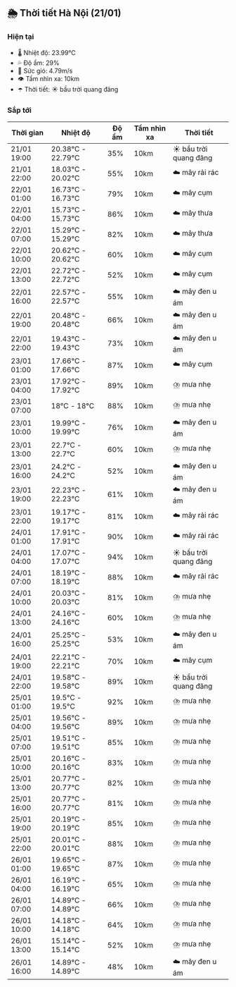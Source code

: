 ## 🌦️ Thời tiết Hà Nội (21/01)

### Hiện tại

- 🌡️ Nhiệt độ: 23.99℃
- 💦 Độ ẩm: 29%
- 💨 Sức gió: 4.79m/s
- 👁️ Tầm nhìn xa: 10km
- ☂️ Thời tiết: ☀️ bầu trời quang đãng

### Sắp tới

| Thời gian | Nhiệt độ | Độ ẩm | Tầm nhìn xa | Thời tiết |
| --- | --- | --- | --- | --- |
| 21/01 19:00 | 20.38℃ - 22.79℃ | 35% | 10km | ☀️ bầu trời quang đãng |
| 21/01 22:00 | 18.03℃ - 20.02℃ | 55% | 10km | ☁️ mây rải rác |
| 22/01 01:00 | 16.73℃ - 16.73℃ | 79% | 10km | ☁️ mây cụm |
| 22/01 04:00 | 15.73℃ - 15.73℃ | 86% | 10km | ☁️ mây thưa |
| 22/01 07:00 | 15.29℃ - 15.29℃ | 82% | 10km | ☁️ mây thưa |
| 22/01 10:00 | 20.62℃ - 20.62℃ | 60% | 10km | ☁️ mây cụm |
| 22/01 13:00 | 22.72℃ - 22.72℃ | 52% | 10km | ☁️ mây cụm |
| 22/01 16:00 | 22.57℃ - 22.57℃ | 55% | 10km | ☁️ mây đen u ám |
| 22/01 19:00 | 20.48℃ - 20.48℃ | 66% | 10km | ☁️ mây đen u ám |
| 22/01 22:00 | 19.43℃ - 19.43℃ | 73% | 10km | ☁️ mây đen u ám |
| 23/01 01:00 | 17.66℃ - 17.66℃ | 87% | 10km | ☁️ mây cụm |
| 23/01 04:00 | 17.92℃ - 17.92℃ | 89% | 10km | ⛈️ mưa nhẹ |
| 23/01 07:00 | 18℃ - 18℃ | 88% | 10km | ⛈️ mưa nhẹ |
| 23/01 10:00 | 19.99℃ - 19.99℃ | 76% | 10km | ☁️ mây đen u ám |
| 23/01 13:00 | 22.7℃ - 22.7℃ | 60% | 10km | ⛈️ mưa nhẹ |
| 23/01 16:00 | 24.2℃ - 24.2℃ | 52% | 10km | ☁️ mây đen u ám |
| 23/01 19:00 | 22.23℃ - 22.23℃ | 61% | 10km | ☁️ mây đen u ám |
| 23/01 22:00 | 19.17℃ - 19.17℃ | 81% | 10km | ☁️ mây rải rác |
| 24/01 01:00 | 17.91℃ - 17.91℃ | 90% | 10km | ☁️ mây rải rác |
| 24/01 04:00 | 17.07℃ - 17.07℃ | 94% | 10km | ☀️ bầu trời quang đãng |
| 24/01 07:00 | 18.19℃ - 18.19℃ | 88% | 10km | ☁️ mây rải rác |
| 24/01 10:00 | 20.03℃ - 20.03℃ | 81% | 10km | ⛈️ mưa nhẹ |
| 24/01 13:00 | 24.16℃ - 24.16℃ | 60% | 10km | ⛈️ mưa nhẹ |
| 24/01 16:00 | 25.25℃ - 25.25℃ | 53% | 10km | ☁️ mây đen u ám |
| 24/01 19:00 | 22.21℃ - 22.21℃ | 70% | 10km | ☁️ mây cụm |
| 24/01 22:00 | 19.58℃ - 19.58℃ | 89% | 10km | ☀️ bầu trời quang đãng |
| 25/01 01:00 | 19.5℃ - 19.5℃ | 92% | 10km | ⛈️ mưa nhẹ |
| 25/01 04:00 | 19.56℃ - 19.56℃ | 89% | 10km | ⛈️ mưa nhẹ |
| 25/01 07:00 | 19.51℃ - 19.51℃ | 85% | 10km | ⛈️ mưa nhẹ |
| 25/01 10:00 | 20.16℃ - 20.16℃ | 83% | 10km | ⛈️ mưa nhẹ |
| 25/01 13:00 | 20.77℃ - 20.77℃ | 82% | 10km | ⛈️ mưa nhẹ |
| 25/01 16:00 | 20.77℃ - 20.77℃ | 81% | 10km | ⛈️ mưa nhẹ |
| 25/01 19:00 | 20.19℃ - 20.19℃ | 85% | 10km | ⛈️ mưa nhẹ |
| 25/01 22:00 | 20.01℃ - 20.01℃ | 88% | 10km | ⛈️ mưa nhẹ |
| 26/01 01:00 | 19.65℃ - 19.65℃ | 87% | 10km | ⛈️ mưa nhẹ |
| 26/01 04:00 | 16.19℃ - 16.19℃ | 65% | 10km | ⛈️ mưa nhẹ |
| 26/01 07:00 | 14.89℃ - 14.89℃ | 66% | 10km | ⛈️ mưa nhẹ |
| 26/01 10:00 | 14.18℃ - 14.18℃ | 64% | 10km | ⛈️ mưa nhẹ |
| 26/01 13:00 | 15.14℃ - 15.14℃ | 52% | 10km | ⛈️ mưa nhẹ |
| 26/01 16:00 | 14.89℃ - 14.89℃ | 48% | 10km | ☁️ mây đen u ám |
